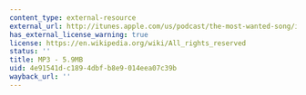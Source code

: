 ```yaml
---
content_type: external-resource
external_url: http://itunes.apple.com/us/podcast/the-most-wanted-song/id439700566?i=94265787
has_external_license_warning: true
license: https://en.wikipedia.org/wiki/All_rights_reserved
status: ''
title: MP3 - 5.9MB
uid: 4e91541d-c189-4dbf-b8e9-014eea07c39b
wayback_url: ''
---
```

